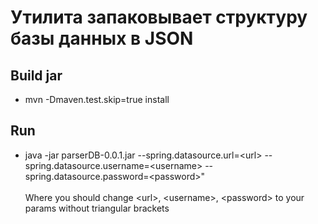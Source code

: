 # Утилита запаковывает структуру базы данных в JSON

## Build jar
* mvn -Dmaven.test.skip=true install

## Run
* java -jar parserDB-0.0.1.jar --spring.datasource.url=&lt;url&gt; --spring.datasource.username=&lt;username&gt; --spring.datasource.password=&lt;password&gt;"
<br /><br />Where you should change &lt;url&gt;, &lt;username&gt;, &lt;password&gt; to your params without triangular brackets
